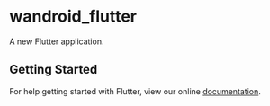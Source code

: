 # wandroid_flutter

A new Flutter application.

## Getting Started

For help getting started with Flutter, view our online
[documentation](https://flutter.io/).
